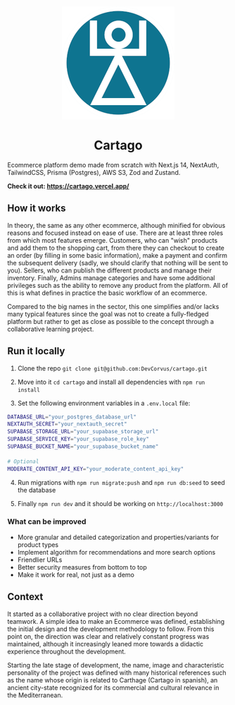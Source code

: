<p align="center">
  <img src="./cartago-icon.png" alt="Cartago Icon">
</p>

<h1 align="center">Cartago</h1>

Ecommerce platform demo made from scratch with Next.js 14, NextAuth, TailwindCSS, Prisma (Postgres), AWS S3, Zod and Zustand.

**Check it out: https://cartago.vercel.app/**

## How it works

In theory, the same as any other ecommerce, although minified for obvious reasons and focused instead on ease of use. There are at least three roles from which most features emerge. Customers, who can "wish" products and add them to the shopping cart, from there they can checkout to create an order (by filling in some basic information), make a payment and confirm the subsequent delivery (sadly, we should clarify that nothing will be sent to you). Sellers, who can publish the different products and manage their inventory. Finally, Admins manage categories and have some additional privileges such as the ability to remove any product from the platform. All of this is what defines in practice the basic workflow of an ecommerce.

Compared to the big names in the sector, this one simplifies and/or lacks many typical features since the goal was not to create a fully-fledged platform but rather to get as close as possible to the concept through a collaborative learning project.

## Run it locally

1. Clone the repo `git clone git@github.com:DevCorvus/cartago.git`

2. Move into it `cd cartago` and install all dependencies with `npm run install`

3. Set the following environment variables in a `.env.local` file:

```bash
DATABASE_URL="your_postgres_database_url"
NEXTAUTH_SECRET="your_nextauth_secret"
SUPABASE_STORAGE_URL="your_supabase_storage_url"
SUPABASE_SERVICE_KEY="your_supabase_role_key"
SUPABASE_BUCKET_NAME="your_supabase_bucket_name"

# Optional
MODERATE_CONTENT_API_KEY="your_moderate_content_api_key"
```

4. Run migrations with `npm run migrate:push` and `npm run db:seed` to seed the database

5. Finally `npm run dev` and it should be working on `http://localhost:3000`

### What can be improved

- More granular and detailed categorization and properties/variants for product types
- Implement algorithm for recommendations and more search options
- Friendlier URLs
- Better security measures from bottom to top
- Make it work for real, not just as a demo

## Context

It started as a collaborative project with no clear direction beyond teamwork. A simple idea to make an Ecommerce was defined, establishing the initial design and the development methodology to follow. From this point on, the direction was clear and relatively constant progress was maintained, although it increasingly leaned more towards a didactic experience throughout the development.

Starting the late stage of development, the name, image and characteristic personality of the project was defined with many historical references such as the name whose origin is related to Carthage (Cartago in spanish), an ancient city-state recognized for its commercial and cultural relevance in the Mediterranean.

